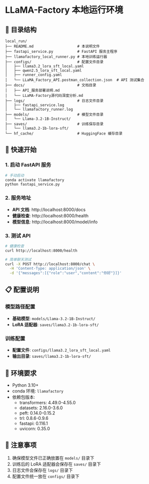 # LLaMA-Factory 本地运行环境

## 📁 目录结构

```
local_run/
├── README.md                    # 本说明文件
├── fastapi_service.py           # FastAPI 服务主程序
├── llamafactory_local_runner.py # 本地训练运行器
├── configs/                     # 配置文件目录
│   ├── llama3.2_lora_sft_local.yaml
│   ├── qwen2.5_lora_sft_local.yaml
│   ├── runner_config.yaml
│   └── LLaMA_Factory_API.postman_collection.json  # API 测试集合
├── docs/                        # 文档目录
│   ├── API_服务部署说明.md
│   └── LLaMA-Factory源代码深度分析.md
├── logs/                        # 日志文件目录
│   ├── fastapi_service.log
│   └── llamafactory_runner.log
├── models/                      # 模型文件目录
│   └── Llama-3.2-1B-Instruct/
├── saves/                       # 训练保存目录
│   └── llama3.2-1b-lora-sft/
└── hf_cache/                    # HuggingFace 缓存目录
```

## 🚀 快速开始

### 1. 启动 FastAPI 服务

```bash
# 手动启动
conda activate llamafactory
python fastapi_service.py
```

### 2. 服务地址

- **API 文档**: http://localhost:8000/docs
- **健康检查**: http://localhost:8000/health
- **模型信息**: http://localhost:8000/model/info

### 3. 测试 API

```bash
# 健康检查
curl http://localhost:8000/health

# 简单聊天测试
curl -X POST http://localhost:8000/chat \
  -H 'Content-Type: application/json' \
  -d '{"messages":[{"role":"user","content":"你好"}]}'
```

## 📋 配置说明

### 模型路径配置
- **基础模型**: `models/Llama-3.2-1B-Instruct/`
- **LoRA 适配器**: `saves/llama3.2-1b-lora-sft/`

### 训练配置
- **配置文件**: `configs/llama3.2_lora_sft_local.yaml`
- **输出目录**: `saves/llama3.2-1b-lora-sft/`

## 🔧 环境要求

- Python 3.10+
- conda 环境: `llamafactory`
- 依赖包版本:
  - transformers: 4.49.0-4.55.0
  - datasets: 2.16.0-3.6.0
  - peft: 0.14.0-0.15.2
  - trl: 0.8.6-0.9.6
  - fastapi: 0.116.1
  - uvicorn: 0.35.0

## 📝 注意事项

1. 确保模型文件已正确放置在 `models/` 目录下
2. 训练后的 LoRA 适配器会保存在 `saves/` 目录下
3. 日志文件会保存在 `logs/` 目录下
4. 配置文件统一放在 `configs/` 目录下
